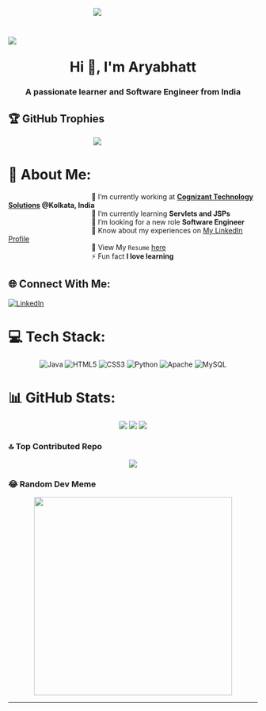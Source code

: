 &emsp;&emsp;&emsp;&emsp;&emsp;&emsp;&emsp;&emsp;&emsp;&emsp;&emsp;&emsp;
![](https://quotes-github-readme.vercel.app/api?type=horizontal&theme=tokyonight)


<h1>
  
  [![](https://visitcount.itsvg.in/api?id=AryabhattSingh&icon=0&color=0)](https://visitcount.itsvg.in)  
  <div align="center">Hi 👋, I'm Aryabhatt</div>

<h3 align="center">A passionate learner and Software Engineer from India</h3>

## 🏆 GitHub Trophies
&emsp;&emsp;&emsp;&emsp;&emsp;&emsp;&emsp;&emsp;&emsp;&emsp;&emsp;&emsp;
  ![](https://github-profile-trophy.vercel.app/?username=AryabhattSingh&theme=onedark&no-frame=false&no-bg=true&margin-w=4)

# 💫 About Me:

&emsp;&emsp;&emsp;&emsp;&emsp;&emsp;&emsp;&emsp;&emsp;&emsp;&emsp;&emsp;🔭 I’m currently working at **[Cognizant Technology Solutions](https://www.linkedin.com/company/cognizant/) @Kolkata, India**<br>
&emsp;&emsp;&emsp;&emsp;&emsp;&emsp;&emsp;&emsp;&emsp;&emsp;&emsp;&emsp;🌱 I’m currently learning **Servlets and JSPs**<br>
&emsp;&emsp;&emsp;&emsp;&emsp;&emsp;&emsp;&emsp;&emsp;&emsp;&emsp;&emsp;🤝 I’m looking for a new role **Software Engineer**<br>
&emsp;&emsp;&emsp;&emsp;&emsp;&emsp;&emsp;&emsp;&emsp;&emsp;&emsp;&emsp;📄 Know about my experiences on [My LinkedIn Profile](https://www.linkedin.com/in/aryabhatt-singh-00765a205/)<br>
&emsp;&emsp;&emsp;&emsp;&emsp;&emsp;&emsp;&emsp;&emsp;&emsp;&emsp;&emsp;📄 View My `Resume` [here](https://drive.google.com/file/d/1L5yw8FDUpK76s74jXl2y8SSHoJOZOH8p/view?usp=sharing)<br>
&emsp;&emsp;&emsp;&emsp;&emsp;&emsp;&emsp;&emsp;&emsp;&emsp;&emsp;&emsp;⚡ Fun fact **I love learning**<br>

## 🌐 Connect With Me:
[![LinkedIn](https://img.shields.io/badge/LinkedIn-%230077B5.svg?logo=linkedin&logoColor=white)](https://linkedin.com/in/https://www.linkedin.com/in/aryabhatt-singh-00765a205/) 

# 💻 Tech Stack:
<div align="center">
  
![Java](https://img.shields.io/badge/java-%23ED8B00.svg?style=for-the-badge&logo=java&logoColor=white) 
![HTML5](https://img.shields.io/badge/html5-%23E34F26.svg?style=for-the-badge&logo=html5&logoColor=white) 
![CSS3](https://img.shields.io/badge/css3-%231572B6.svg?style=for-the-badge&logo=css3&logoColor=white) 
![Python](https://img.shields.io/badge/python-3670A0?style=for-the-badge&logo=python&logoColor=ffdd54)
![Apache](https://img.shields.io/badge/apache-%23D42029.svg?style=for-the-badge&logo=apache&logoColor=white) 
![MySQL](https://img.shields.io/badge/mysql-%2300f.svg?style=for-the-badge&logo=mysql&logoColor=white)

</div>

# 📊 GitHub Stats:

<div align="center">
  
![](https://github-readme-stats.vercel.app/api/top-langs/?username=AryabhattSingh&theme=dark&hide_border=false&include_all_commits=false&count_private=false&layout=compact)
![](https://github-readme-stats.vercel.app/api?username=AryabhattSingh&theme=dark&hide_border=false&include_all_commits=false&count_private=false)
![](https://github-readme-streak-stats.herokuapp.com/?user=AryabhattSingh&theme=dark&hide_border=false)
</div>

### 🔝 Top Contributed Repo

<div align="center">

  ![](https://github-contributor-stats.vercel.app/api?username=AryabhattSingh&limit=5&theme=dark&combine_all_yearly_contributions=true)
</div>

### 😂 Random Dev Meme

<div align="center">
  <img src='https://randommeme-five.vercel.app/' style="height: 400px;"/>
</div>

---


<!-- Proudly created with GPRM ( https://gprm.itsvg.in ) -->
